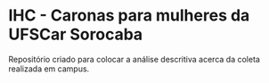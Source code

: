 # IHC - Caronas para mulheres da UFSCar Sorocaba

Repositório criado para colocar a análise descritiva acerca da coleta realizada em campus.
